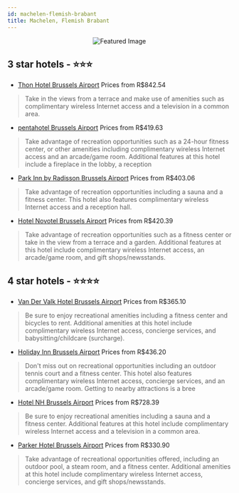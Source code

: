 ```yaml
---
id: machelen-flemish-brabant
title: Machelen, Flemish Brabant
---
```


<center><img src="https://i.travelapi.com/hotels/2000000/1890000/1888600/1888514/82c79266_z.jpg" alt="Featured Image" /></center>


##  3 star hotels - ⭐️⭐️⭐️

-    [Thon Hotel Brussels Airport](https://us.hurb.com/hotels/machelen/thon-hotel-brussels-airport-JNP-JP302889?cmp=18055) Prices from R$842.54
   > Take in the views from a terrace and make use of amenities such as complimentary wireless Internet access and a television in a common area.
-    [pentahotel Brussels Airport](https://us.hurb.com/hotels/machelen/pentahotel-brussels-airport-JNP-JP010520?cmp=18055) Prices from R$419.63
   > Take advantage of recreation opportunities such as a 24-hour fitness center, or other amenities including complimentary wireless Internet access and an arcade/game room. Additional features at this hotel include a fireplace in the lobby, a reception 
-    [Park Inn by Radisson Brussels Airport](https://us.hurb.com/hotels/machelen/park-inn-by-radisson-brussels-airport-JNP-JP02652D?cmp=18055) Prices from R$403.06
   > Take advantage of recreation opportunities including a sauna and a fitness center. This hotel also features complimentary wireless Internet access and a reception hall.
-    [Hotel Novotel Brussels Airport](https://us.hurb.com/hotels/machelen/hotel-novotel-brussels-airport-JNP-JP048283?cmp=18055) Prices from R$420.39
   > Take advantage of recreation opportunities such as a fitness center or take in the view from a terrace and a garden. Additional features at this hotel include complimentary wireless Internet access, an arcade/game room, and gift shops/newsstands.

##  4 star hotels - ⭐️⭐️⭐️⭐️

-    [Van Der Valk Hotel Brussels Airport](https://us.hurb.com/hotels/machelen/van-der-valk-hotel-brussels-airport-JNP-JP780140?cmp=18055) Prices from R$365.10
   > Be sure to enjoy recreational amenities including a fitness center and bicycles to rent. Additional amenities at this hotel include complimentary wireless Internet access, concierge services, and babysitting/childcare (surcharge).
-    [Holiday Inn Brussels Airport](https://us.hurb.com/hotels/machelen/holiday-inn-brussels-airport-JNP-JP283968?cmp=18055) Prices from R$436.20
   > Don't miss out on recreational opportunities including an outdoor tennis court and a fitness center. This hotel also features complimentary wireless Internet access, concierge services, and an arcade/game room. Getting to nearby attractions is a bree
-    [Hotel NH Brussels Airport](https://us.hurb.com/hotels/machelen/hotel-nh-brussels-airport-JNP-JP979305?cmp=18055) Prices from R$728.39
   > Be sure to enjoy recreational amenities including a sauna and a fitness center. Additional features at this hotel include complimentary wireless Internet access and a television in a common area.
-    [Parker Hotel Brussels Airport](https://us.hurb.com/hotels/machelen/parker-hotel-brussels-airport-JNP-JP010437?cmp=18055) Prices from R$330.90
   > Take advantage of recreational opportunities offered, including an outdoor pool, a steam room, and a fitness center. Additional amenities at this hotel include complimentary wireless Internet access, concierge services, and gift shops/newsstands.
